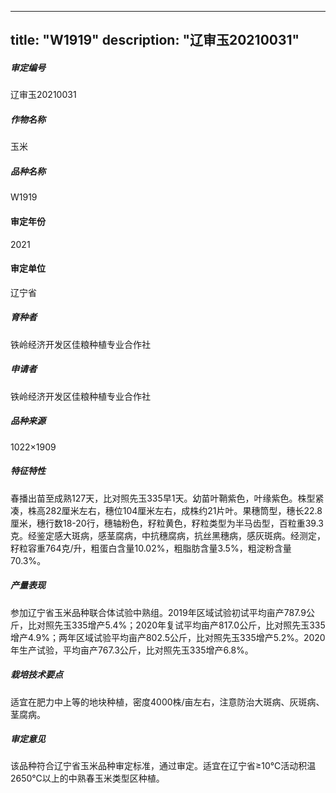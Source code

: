 
---
title: "W1919"
description: "辽审玉20210031"
---
##### 审定编号 
辽审玉20210031

##### 作物名称
玉米

##### 品种名称
W1919

#### 审定年份
2021	

#### 审定单位
辽宁省

##### 育种者
铁岭经济开发区佳粮种植专业合作社

##### 申请者
铁岭经济开发区佳粮种植专业合作社

##### 品种来源
1022×1909 

##### 特征特性
春播出苗至成熟127天，比对照先玉335早1天。幼苗叶鞘紫色，叶缘紫色。株型紧凑，株高282厘米左右，穗位104厘米左右，成株约21片叶。果穗筒型，穗长22.8厘米，穗行数18-20行，穗轴粉色，籽粒黄色，籽粒类型为半马齿型，百粒重39.3克。经鉴定感大斑病，感茎腐病，中抗穗腐病，抗丝黑穗病，感灰斑病。经测定，籽粒容重764克/升，粗蛋白含量10.02%，粗脂肪含量3.5%，粗淀粉含量70.3%。

##### 产量表现
参加辽宁省玉米品种联合体试验中熟组。2019年区域试验初试平均亩产787.9公斤，比对照先玉335增产5.4%；2020年复试平均亩产817.0公斤，比对照先玉335增产4.9%；两年区域试验平均亩产802.5公斤，比对照先玉335增产5.2%。2020年生产试验，平均亩产767.3公斤，比对照先玉335增产6.8%。

##### 栽培技术要点
适宜在肥力中上等的地块种植，密度4000株/亩左右，注意防治大斑病、灰斑病、茎腐病。

##### 审定意见
该品种符合辽宁省玉米品种审定标准，通过审定。适宜在辽宁省≥10℃活动积温2650℃以上的中熟春玉米类型区种植。


